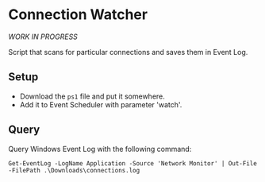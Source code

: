 # Connection Watcher

_WORK IN PROGRESS_

Script that scans for particular connections and saves them in Event Log.

## Setup

* Download the `ps1` file and put it somewhere.
* Add it to Event Scheduler with parameter 'watch'.

## Query

Query Windows Event Log with the following command:
```
Get-EventLog -LogName Application -Source 'Network Monitor' | Out-File -FilePath .\Downloads\connections.log
```

